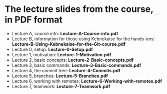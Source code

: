 # The lecture slides from the course, in PDF format

* Lecture A, course info: **Lecture-A-Course-info.pdf**
* Lecture B, information for those using Kebnekaise for the hands-ons: **Lecture-B-Using-Kebnekaise-for-the-Git-course.pdf**
* Lecture 0, setup: **Lecture-0-Setup.pdf**
* Lecture 1, motivation: **Lecture-1-Motivation.pdf**
* Lecture 2, basic concepts: **Lecture-2-Basic-concepts.pdf**
* Lecture 3, basic commands: **Lecture-3-Basic-commands.pdf**
* Lecture 4, the commit tree: **Lecture-4-Commits.pdf**
* Lecture 5, branches: **Lecture-5-Branches.pdf**
* Lecture 6, working with remotes: **Lecture-6-Working-with-remotes.pdf**
* Lecture 7, teamwork: **Lecture-7-Teamwork.pdf**
